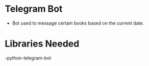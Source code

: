 # Telegram Bot
- Bot used to message certain books based on the current date.

# Libraries Needed

-python-telegram-bot


